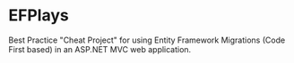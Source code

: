 EFPlays
=======

Best Practice "Cheat Project" for using Entity Framework Migrations (Code First based) in an ASP.NET MVC web application.
